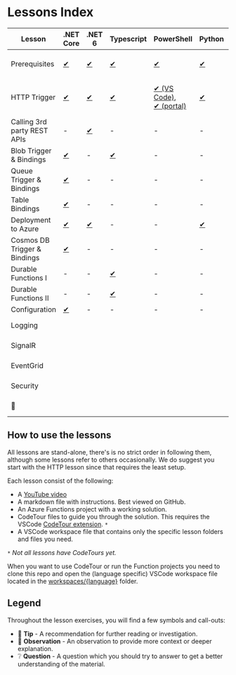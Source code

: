 # Lessons Index

Lesson|.NET Core|.NET 6|Typescript|PowerShell|Python|Contributions by
|-|-|-|-|-|-|-
|Prerequisites|[✔](dotnetcore31/prerequisites/README.md)|[✔](dotnet6/prerequisites/README.md)|[✔](typescript/prerequisites/README.md)|[✔](PowerShell/prerequisites/README.md)|[✔](python/prerequisites/README.md)|Marc, Gwyneth, Barbara, Christian, Dana
|HTTP Trigger|[✔](dotnetcore31/http/README.md)|[✔](dotnet6/http/README.md)|[✔](typescript/http/README.md)|[✔ (VS Code)](PowerShell/http/README.md), <br /> [✔ (portal)](PowerShell/http/http-lesson-powershell-portal.md)|[✔](python/http/README.md)|Marc,Gwyneth, Barbara, Caroline, Christian, Dana
|Calling 3rd party REST APIs|-|[✔](dotnet6/http-refit/README.md)|-|-|-|Maxime, Marc
|Blob Trigger & Bindings|[✔](dotnetcore31/blob/README.md)|-|[✔](typescript/blob/README.md)|-|-|Marc, Gwyneth, Christian
|Queue Trigger & Bindings|[✔](dotnetcore31/queue/README.md)|-|-|-|-|Marc
|Table Bindings|[✔](dotnetcore31/table/README.md)|-|-|-|-|Marc
|Deployment to Azure|[✔](dotnetcore31/deployment/README.md)|[✔](dotnet6/deployment/README.md)|-|-|[✔](python/http/http-lesson-deploy.md)|Marc, Dana
|Cosmos DB Trigger & Bindings|[✔](dotnetcore31/cosmosdb/README.md)|-|-|-|-|Gabriela, Marc
|Durable Functions I |-|-|[✔](typescript/durable-functions/chaining/README.md)|-|-|Christian, Marc
|Durable Functions II |-|-|[✔](typescript/durable-functions/advanced/README.md)|-|-|Christian, Marc
|Configuration|[✔](dotnetcore31/configuration/README.md)|-|-|-|-|Stacy, Marc
|Logging||||||[Contribute as author/presenter?](https://github.com/marcduiker/azure-functions-university/issues/10)
|SignalR||||||[Contribute as author/presenter?](https://github.com/marcduiker/azure-functions-university/issues/13)
|EventGrid||||||[Contribute as author/presenter?](https://github.com/marcduiker/azure-functions-university/issues/13)
|Security||||||[Contribute as author/presenter?](https://github.com/marcduiker/azure-functions-university/issues/6)
|📝||||||[Contribute a new topic?](https://github.com/marcduiker/azure-functions-university/issues/new?assignees=&labels=content&template=content_request.md&title=Content+Request%3A+%3CTITLE%3E)|-|-

## How to use the lessons

All lessons are stand-alone, there's is no strict order in following them, although some lessons refer to others occasionally.
We do suggest you start with the HTTP lesson since that requires the least setup.

Each lesson consist of the following:

* A [YouTube video](http://bit.ly/az-func-uni-playlist)
* A markdown file with instructions. Best viewed on GitHub.
* An Azure Functions project with a working solution.
* CodeTour files to guide you through the solution. This requires the VSCode [CodeTour extension](https://marketplace.visualstudio.com/items?itemName=vsls-contrib.codetour). `*`
* A VSCode workspace file that contains only the specific lesson folders and files you need.

`*` *Not all lessons have CodeTours yet.*

When you want to use CodeTour or run the Function projects you need to clone this repo and open the (language specific) VSCode workspace file located in the [workspaces/{language}](../workspaces) folder.

## Legend

Throughout the lesson exercises, you will find a few symbols and call-outs:

* 📝 __Tip__ - A recommendation for further reading or investigation.
* 🔎 __Observation__ - An observation to provide more context or deeper explanation.
* ❔ __Question__ - A question which you should try to answer to get a better understanding of the material.
